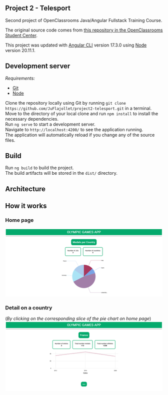 ## Project 2 - Telesport

Second project of OpenClassrooms Java/Angular Fullstack Training Course.

The original source code comes from [this repository in the OpenClassrooms Student Center](https://github.com/OpenClassrooms-Student-Center/Developpez-le-front-end-en-utilisant-Angular).

This project was updated with [Angular CLI](https://github.com/angular/angular-cli) version 17.3.0 using [Node](https://docs.npmjs.com/about-npm) version 20.11.1.

## Development server

_Requirements:_
- [Git](https://git-scm.com/book/en/v2/Getting-Started-Installing-Git)
- [Node](https://docs.npmjs.com/downloading-and-installing-node-js-and-npm)

Clone the repository locally using Git by running `git clone https://github.com/JuFlajollet/project2-telesport.git` in a terminal.\
Move to the directory of your local clone and run `npm install` to install the necessary dependencies.\
Run `ng serve` to start a development server.\
Navigate to `http://localhost:4200/` to see the application running.\
The application will automatically reload if you change any of the source files.

## Build

Run `ng build` to build the project.\
The build artifacts will be stored in the `dist/` directory.

## Architecture

## How it works

### Home page

![Image of the home page](src/assets/img/homepage.PNG)

###  Detail on a country 
(_By clicking on the corresponding slice of the pie chart on home page_)\
![Image of the detail page](src/assets/img/detailpage.PNG)



